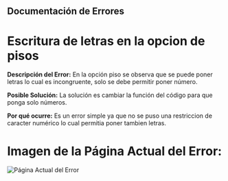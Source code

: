 ## Documentación de Errores

# Escritura de letras en la opcion de pisos 

**Descripción del Error:**
En la opción piso se observa que se puede poner letras lo cual es incongruente, solo se debe permitir poner número. 

**Posible Solución:**
La solución es cambiar la función del código para que ponga solo números.

**Por qué ocurre:**
Es un error simple ya que no se puso una restriccion de caracter numérico lo cual permitia poner tambien letras.

# Imagen de la Página Actual del Error:
![Página Actual del Error](./img/d3.png)